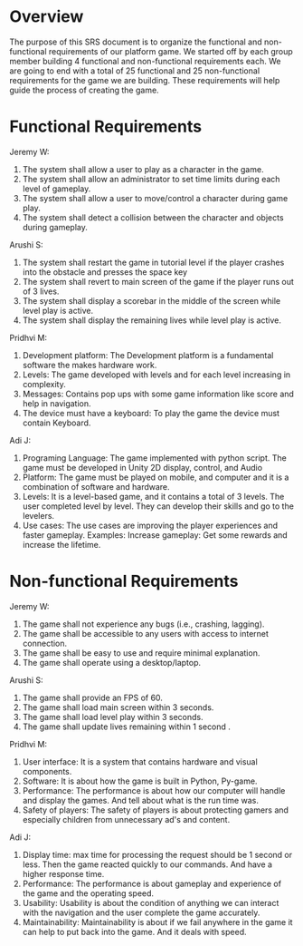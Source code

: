 # Overview
The purpose of this SRS document is to organize the functional and non-functional requirements of our platform game. We started off by each
group member building 4 functional and non-functional requirements each. We are going to end with a total of 25 functional and 25 non-functional 
requirements for the game we are building. These requirements will help guide the process of creating the game.

# Functional Requirements

Jeremy W:
1. The system shall allow a user to play as a character in the game.
2. The system shall allow an administrator to set time limits during each level of gameplay.
3. The system shall allow a user to move/control a character during game play.
4. The system shall detect a collision between the character and objects during gameplay. 

Arushi S:
1. The system shall restart the game in tutorial level if the player crashes into the obstacle and presses the space key
2. The system shall revert to main screen of the game if the player runs out of 3 lives.
3. The system shall  display a scorebar in the middle of the screen while level play is active.
4. The system shall display the remaining lives while level play is active.

Pridhvi M:
1. Development platform:  The Development platform is a fundamental software the makes hardware work.
2. Levels:  The game developed with levels and for each level increasing in complexity.
3. Messages: Contains pop ups with some game information like score and help in navigation.
4. The device must have a keyboard: To play the game the device must contain Keyboard.

Adi J:
1. Programing Language:  The game implemented with python script. The game must be developed in Unity 2D display, control, and Audio
2. Platform: The game must be played on mobile, and computer and it is a combination of software and hardware.
3. Levels: It is a level-based game, and it contains a total of 3 levels. The user completed level by level. They can develop their skills and go to the levelers.
4. Use cases: The use cases are improving the player experiences and faster gameplay. Examples: Increase gameplay: Get some rewards and increase the lifetime.

# Non-functional Requirements

Jeremy W:
1. The game shall not experience any bugs (i.e., crashing, lagging).
2. The game shall be accessible to any users with access to internet connection.
3. The game shall be easy to use and require minimal explanation. 
4. The game shall operate using a desktop/laptop.

Arushi S: 
1. The game shall provide an FPS of 60.
2. The game shall load main screen within 3 seconds.
3. The game shall load level play within 3 seconds. 
4. The game shall update lives remaining within 1 second .

Pridhvi M:
1. User interface: It is a system that contains hardware and visual components.
2. Software: It is about how the game is built in Python, Py-game.
3. Performance: The performance is about how our computer will handle and display the games. And tell about what is the run time was.
4. Safety of players: The safety of players is about protecting gamers and especially children from unnecessary ad's and content.

Adi J:
1. Display time: max time for processing the request should be 1 second or less. Then the game reacted quickly to our commands. And have a higher response time.
2. Performance: The performance is about gameplay and experience of the game and the operating speed.
3. Usability: Usability is about the condition of anything we can interact with the navigation and the user complete the game accurately.
4. Maintainability: Maintainability is about if we fail anywhere in the game it can help to put back into the game.  And it deals with speed.





